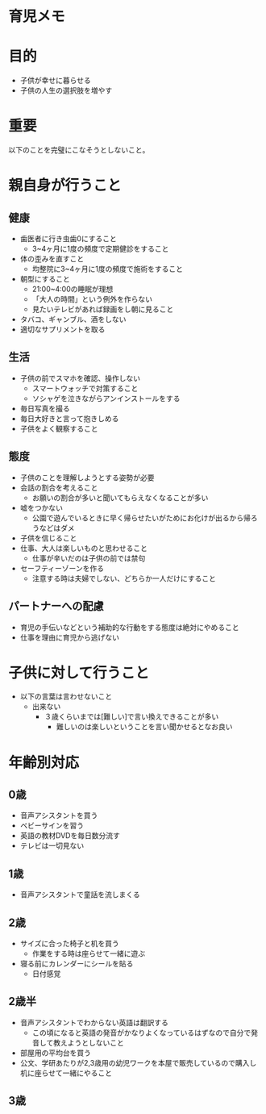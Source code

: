 # 育児メモ

# 目的
* 子供が幸せに暮らせる
* 子供の人生の選択肢を増やす

# 重要
以下のことを完璧にこなそうとしないこと。

# 親自身が行うこと
## 健康
* 歯医者に行き虫歯0にすること
  * 3~4ヶ月に1度の頻度で定期健診をすること
* 体の歪みを直すこと
  * 均整院に3~4ヶ月に1度の頻度で施術をすること
* 朝型にすること
  * 21:00~4:00の睡眠が理想
  * 「大人の時間」という例外を作らない
  * 見たいテレビがあれば録画をし朝に見ること
* タバコ、ギャンブル、酒をしない
* 適切なサプリメントを取る

## 生活
* 子供の前でスマホを確認、操作しない
  * スマートウォッチで対策すること
  * ソシャゲを泣きながらアンインストールをする
* 毎日写真を撮る
* 毎日大好きと言って抱きしめる
* 子供をよく観察すること

## 態度
* 子供のことを理解しようとする姿勢が必要
* 会話の割合を考えること
  * お願いの割合が多いと聞いてもらえなくなることが多い
* 嘘をつかない
  * 公園で遊んでいるときに早く帰らせたいがためにお化けが出るから帰ろうなどはダメ
* 子供を信じること
* 仕事、大人は楽しいものと思わせること
  * 仕事が辛いだのは子供の前では禁句
* セーフティーゾーンを作る
  * 注意する時は夫婦でしない、どちらか一人だけにすること

## パートナーへの配慮
* 育児の手伝いなどという補助的な行動をする態度は絶対にやめること
* 仕事を理由に育児から逃げない

# 子供に対して行うこと
* 以下の言葉は言わせないこと
  * 出来ない
    * ３歳くらいまでは[難しい]で言い換えできることが多い
      * 難しいのは楽しいということを言い聞かせるとなお良い

# 年齢別対応

## 0歳
* 音声アシスタントを買う
* ベビーサインを習う
* 英語の教材DVDを毎日数分流す
* テレビは一切見ない

## 1歳
* 音声アシスタントで童話を流しまくる

## 2歳
* サイズに合った椅子と机を買う
  * 作業をする時は座らせて一緒に遊ぶ
* 寝る前にカレンダーにシールを貼る
  * 日付感覚

## 2歳半
* 音声アシスタントでわからない英語は翻訳する
  * この頃になると英語の発音がかなりよくなっているはずなので自分で発音して教えようとしないこと
* 部屋用の平均台を買う
* 公文、学研あたりが2,3歳用の幼児ワークを本屋で販売しているので購入し机に座らせて一緒にやること

## 3歳

